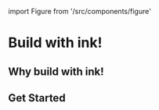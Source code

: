 import Figure from '/src/components/figure'

# Build with ink!

## Why build with ink!

## Get Started

